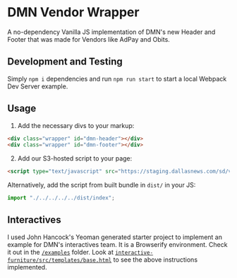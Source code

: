 # DMN Vendor Wrapper

A no-dependency Vanilla JS implementation of DMN's new Header and Footer that was made for Vendors like AdPay and Obits.

## Development and Testing

Simply `npm i` dependencies and run `npm run start` to start a local Webpack Dev Server example.

## Usage

1. Add the necessary divs to your markup:

```html
<div class="wrapper" id="dmn-header"></div>
<div class="wrapper" id="dmn-footer"></div>
```

2. Add our S3-hosted script to your page:

```html
<script type="text/javascript" src="https://staging.dallasnews.com/sd/vendor/index.js"></script>
```


Alternatively, add the script from built bundle in `dist/` in your JS:

```js
import "./../../../../dist/index";
```

## Interactives

I used John Hancock's Yeoman generated starter project to implement an example for DMN's interactives team.  It is a Browserify environment.  Check it out in the [`/examples`](https://github.com/dallasnews/dmn-vendor-wrapper/tree/master/examples/interactive-furniture) folder. Look at [`interactive-furniture/src/templates/base.html`](https://github.com/dallasnews/dmn-vendor-wrapper/blob/master/examples/interactive-furniture/src/templates/base.html) to see the above instructions implemented.

